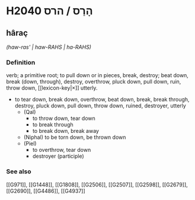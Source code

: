 # H2040 הָרַס / הרס

## hâraç

_(haw-ras' | haw-RAHS | ha-RAHS)_

### Definition

verb; a primitive root; to pull down or in pieces, break, destroy; beat down, break (down, through), destroy, overthrow, pluck down, pull down, ruin, throw down, [[lexicon-key|×]] utterly.

- to tear down, break down, overthrow, beat down, break, break through, destroy, pluck down, pull down, throw down, ruined, destroyer, utterly
    - (Qal)
        - to throw down, tear down
        - to break through
        - to break down, break away
    - (Niphal) to be torn down, be thrown down
    - (Piel)
        - to overthrow, tear down
        - destroyer (participle)
### See also

[[G971]], [[G1448]], [[G1808]], [[G2506]], [[G2507]], [[G2598]], [[G2679]], [[G2690]], [[G4486]], [[G4937]]

